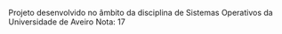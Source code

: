 Projeto desenvolvido no âmbito da disciplina de Sistemas Operativos da Universidade de Aveiro Nota: 17
